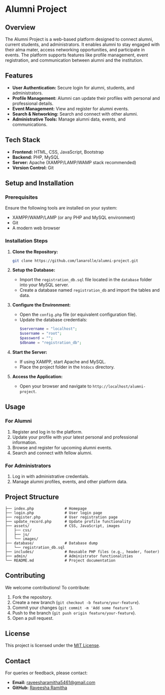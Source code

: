 # Alumni Project

## Overview
The Alumni Project is a web-based platform designed to connect alumni, current students, and administrators. It enables alumni to stay engaged with their alma mater, access networking opportunities, and participate in events. The platform supports features like profile management, event registration, and communication between alumni and the institution.

## Features
- **User Authentication:** Secure login for alumni, students, and administrators.
- **Profile Management:** Alumni can update their profiles with personal and professional details.
- **Event Management:** View and register for alumni events.
- **Search & Networking:** Search and connect with other alumni.
- **Administrative Tools:** Manage alumni data, events, and communications.

## Tech Stack
- **Frontend:** HTML, CSS, JavaScript, Bootstrap
- **Backend:** PHP, MySQL
- **Server:** Apache (XAMPP/LAMP/WAMP stack recommended)
- **Version Control:** Git

## Setup and Installation

### Prerequisites
Ensure the following tools are installed on your system:
- XAMPP/WAMP/LAMP (or any PHP and MySQL environment)
- Git
- A modern web browser

### Installation Steps
1. **Clone the Repository:**
   ```bash
   git clone https://github.com/lanarolle/alumni-project.git
   ```

2. **Setup the Database:**
   - Import the `registration_db.sql` file located in the `database` folder into your MySQL server.
   - Create a database named `registration_db` and import the tables and data.

3. **Configure the Environment:**
   - Open the `config.php` file (or equivalent configuration file).
   - Update the database credentials:
     ```php
     $servername = "localhost";
     $username = "root";
     $password = "";
     $dbname = "registration_db";
     ```

4. **Start the Server:**
   - If using XAMPP, start Apache and MySQL.
   - Place the project folder in the `htdocs` directory.

5. **Access the Application:**
   - Open your browser and navigate to `http://localhost/alumni-project`.

## Usage
### For Alumni
1. Register and log in to the platform.
2. Update your profile with your latest personal and professional information.
3. Browse and register for upcoming alumni events.
4. Search and connect with fellow alumni.

### For Administrators
1. Log in with administrative credentials.
2. Manage alumni profiles, events, and other platform data.

## Project Structure
```
├── index.php              # Homepage
├── login.php              # User login page
├── register.php           # User registration page
├── update_record.php      # Update profile functionality
├── assets/                # CSS, JavaScript, images
│   ├── css/
│   ├── js/
│   └── images/
├── database/              # Database dump
│   └── registration_db.sql
├── includes/              # Reusable PHP files (e.g., header, footer)
├── admin/                 # Administrator functionalities
└── README.md              # Project documentation
```

## Contributing
We welcome contributions! To contribute:
1. Fork the repository.
2. Create a new branch (`git checkout -b feature/your-feature`).
3. Commit your changes (`git commit -m 'Add some feature'`).
4. Push to the branch (`git push origin feature/your-feature`).
5. Open a pull request.

## License
This project is licensed under the [MIT License](LICENSE).

## Contact
For queries or feedback, please contact:
- **Email:** raveesharamitha5461@gmail.com
- **GitHub:** [Raveesha Ramitha](https://github.com/lanarolle)
